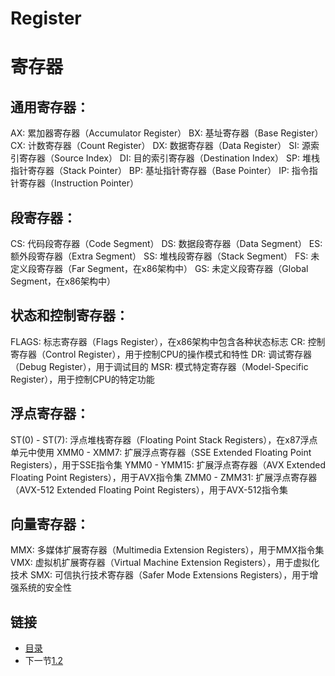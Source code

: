 # Register
# 寄存器

## 通用寄存器：
AX: 累加器寄存器（Accumulator Register）
BX: 基址寄存器（Base Register）
CX: 计数寄存器（Count Register）
DX: 数据寄存器（Data Register）
SI: 源索引寄存器（Source Index）
DI: 目的索引寄存器（Destination Index）
SP: 堆栈指针寄存器（Stack Pointer）
BP: 基址指针寄存器（Base Pointer）
IP: 指令指针寄存器（Instruction Pointer）

## 段寄存器：
CS: 代码段寄存器（Code Segment）
DS: 数据段寄存器（Data Segment）
ES: 额外段寄存器（Extra Segment）
SS: 堆栈段寄存器（Stack Segment）
FS: 未定义段寄存器（Far Segment，在x86架构中）
GS: 未定义段寄存器（Global Segment，在x86架构中）

## 状态和控制寄存器：
FLAGS: 标志寄存器（Flags Register），在x86架构中包含各种状态标志
CR: 控制寄存器（Control Register），用于控制CPU的操作模式和特性
DR: 调试寄存器（Debug Register），用于调试目的
MSR: 模式特定寄存器（Model-Specific Register），用于控制CPU的特定功能

## 浮点寄存器：
ST(0) - ST(7): 浮点堆栈寄存器（Floating Point Stack Registers），在x87浮点单元中使用
XMM0 - XMM7: 扩展浮点寄存器（SSE Extended Floating Point Registers），用于SSE指令集
YMM0 - YMM15: 扩展浮点寄存器（AVX Extended Floating Point Registers），用于AVX指令集
ZMM0 - ZMM31: 扩展浮点寄存器（AVX-512 Extended Floating Point Registers），用于AVX-512指令集

## 向量寄存器：
MMX: 多媒体扩展寄存器（Multimedia Extension Registers），用于MMX指令集
VMX: 虚拟机扩展寄存器（Virtual Machine Extension Registers），用于虚拟化技术
SMX: 可信执行技术寄存器（Safer Mode Extensions Registers），用于增强系统的安全性

## 链接

- [目录](directory.md)
- 下一节[1.2](01.2.md)